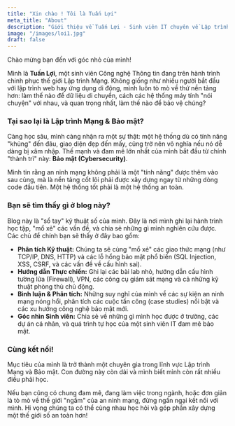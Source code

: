 ```yaml
---
title: "Xin chào ! Tôi là Tuấn Lợi"
meta_title: "About"
description: "Giới thiệu về Tuấn Lợi - Sinh viên IT chuyên về Lập trình Mạng và Bảo mật."
image: "/images/loi1.jpg"
draft: false
---
```


Chào mừng bạn đến với góc nhỏ của mình!

Mình là **Tuấn Lợi**, một sinh viên Công nghệ Thông tin đang trên hành trình chinh phục thế giới Lập trình Mạng. Không giống như nhiều người bắt đầu với lập trình web hay ứng dụng di động, mình luôn tò mò về thứ nền tảng hơn: làm thế nào để dữ liệu di chuyển, cách các hệ thống máy tính "nói chuyện" với nhau, và quan trọng nhất, làm thế nào để bảo vệ chúng?

### Tại sao lại là Lập trình Mạng & Bảo mật?

Càng học sâu, mình càng nhận ra một sự thật: một hệ thống dù có tính năng "khủng" đến đâu, giao diện đẹp đến mấy, cũng trở nên vô nghĩa nếu nó dễ dàng bị xâm nhập. Thế mạnh và đam mê lớn nhất của mình bắt đầu từ chính "thành trì" này: **Bảo mật (Cybersecurity)**.

Mình tin rằng an ninh mạng không phải là một "tính năng" được thêm vào sau cùng, mà là nền tảng cốt lõi phải được xây dựng ngay từ những dòng code đầu tiên. Một hệ thống tốt phải là một hệ thống an toàn.

### Bạn sẽ tìm thấy gì ở blog này?

Blog này là "sổ tay" kỹ thuật số của mình. Đây là nơi mình ghi lại hành trình học tập, "mổ xẻ" các vấn đề, và chia sẻ những gì mình nghiên cứu được. Các chủ đề chính bạn sẽ thấy ở đây bao gồm:

* **Phân tích Kỹ thuật:** Chúng ta sẽ cùng "mổ xẻ" các giao thức mạng (như TCP/IP, DNS, HTTP) và các lỗ hổng bảo mật phổ biến (SQL Injection, XSS, CSRF, và các vấn đề về cấu hình sai).
* **Hướng dẫn Thực chiến:** Ghi lại các bài lab nhỏ, hướng dẫn cấu hình tường lửa (Firewall), VPN, các công cụ giám sát mạng và cả những kỹ thuật phòng thủ chủ động.
* **Bình luận & Phân tích:** Những suy nghĩ của mình về các sự kiện an ninh mạng nóng hổi, phân tích các cuộc tấn công (case studies) nổi bật và các xu hướng công nghệ bảo mật mới.
* **Góc nhìn Sinh viên:** Chia sẻ về những gì mình học được ở trường, các dự án cá nhân, và quá trình tự học của một sinh viên IT đam mê bảo mật.

### Cùng kết nối!

Mục tiêu của mình là trở thành một chuyên gia trong lĩnh vực Lập trình Mạng và Bảo mật. Con đường này còn dài và mình biết mình còn rất nhiều điều phải học.

Nếu bạn cũng có chung đam mê, đang làm việc trong ngành, hoặc đơn giản là tò mò về thế giới "ngầm" của an ninh mạng, đừng ngần ngại kết nối với mình. Hi vọng chúng ta có thể cùng nhau học hỏi và góp phần xây dựng một thế giới số an toàn hơn!